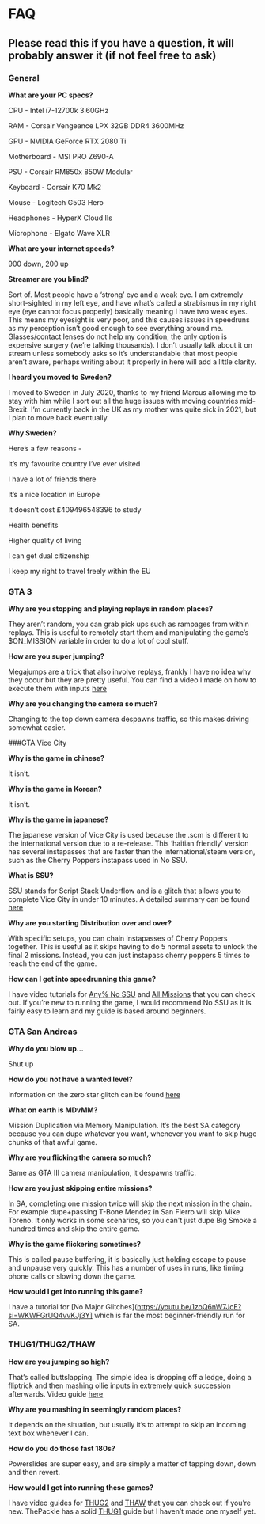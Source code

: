 # FAQ

## Please read this if you have a question, it will probably answer it (if not feel free to ask)

### General

**What are your PC specs?**

CPU - Intel i7-12700k 3.60GHz

RAM - Corsair Vengeance LPX 32GB DDR4 3600MHz

GPU - NVIDIA GeForce RTX 2080 Ti

Motherboard - MSI PRO Z690-A

PSU - Corsair RM850x 850W Modular

Keyboard - Corsair K70 Mk2

Mouse - Logitech G503 Hero

Headphones - HyperX Cloud IIs

Microphone - Elgato Wave XLR

**What are your internet speeds?**

900 down, 200 up

**Streamer are you blind?**

Sort of. Most people have a ‘strong’ eye and a weak eye. I am extremely short-sighted in my left eye, and have what’s called a strabismus in my right eye (eye cannot focus properly) basically meaning I have two weak eyes. This means my eyesight is very poor, and this causes issues in speedruns as my perception isn’t good enough to see everything around me.  Glasses/contact lenses do not help my condition, the only option is expensive surgery (we’re talking thousands). I don’t usually talk about it on stream unless somebody asks so it’s understandable that most people aren’t aware, perhaps writing about it properly in here will add a little clarity.

**I heard you moved to Sweden?**

I moved to Sweden in July 2020, thanks to my friend Marcus allowing me to stay with him while I sort out all the huge issues with moving countries mid-Brexit. I’m currently back in the UK as my mother was quite sick in 2021, but I plan to move back eventually.

**Why Sweden?**


Here’s a few reasons - 

It’s my favourite country I’ve ever visited

I have a lot of friends there

It’s a nice location in Europe

It doesn’t cost £409496548396 to study

Health benefits

Higher quality of living

I can get dual citizenship

I keep my right to travel freely within the EU

### GTA 3

**Why are you stopping and playing replays in random places?**

They aren’t random, you can grab pick ups such as rampages from within replays. This is useful to remotely start them and manipulating the game’s $ON_MISSION variable in order to do a lot of cool stuff. 

**How are you super jumping?**

Megajumps are a trick that also involve replays, frankly I have no idea why they occur but they are pretty useful. You can find a video I made on how to execute them with inputs [here](https://www.youtube.com/watch?v=AxIki8J3GCA)

**Why are you changing the camera so much?**

Changing to the top down camera despawns traffic, so this makes driving somewhat easier.

###GTA Vice City

**Why is the game in chinese?**

It isn’t.

**Why is the game in Korean?**

It isn’t.

**Why is the game in japanese?**

The japanese version of Vice City is used because the .scm is different to the international version due to a re-release. This ‘haitian friendly’ version has several instapasses that are faster than the international/steam version, such as the Cherry Poppers instapass used in No SSU.

**What is SSU?**

SSU stands for Script Stack Underflow and is a glitch that allows you to complete Vice City in under 10 minutes. A detailed summary can be found [here](https://www.speedrun.com/gtavc/guides/0h9mr)

**Why are you starting Distribution over and over?**

With specific setups, you can chain instapasses of Cherry Poppers together. This is useful as it skips having to do 5 normal assets to unlock the final 2 missions. Instead, you can just instapass cherry poppers 5 times to reach the end of the game.

**How can I get into speedrunning this game?**

I have video tutorials for [Any% No SSU](https://youtu.be/zCiqoZusRGc?si=wLNgkzaf4clP0bpJ) and [All Missions](https://youtu.be/-aBxGhQDL9E?si=xkFVQ_cHv4uMPUHL) that you can check out. If you’re new to running the game, I would recommend No SSU as it is fairly easy to learn and my guide is based around beginners.

### GTA San Andreas

**Why do you blow up...**

Shut up

**How do you not have a wanted level?**

Information on the zero star glitch can be found [here](https://www.speedrun.com/gtasa/forums/1alhj)

**What on earth is MDvMM?**

Mission Duplication via Memory Manipulation. It’s the best SA category because you can dupe whatever you want, whenever you want to skip huge chunks of that awful game.

**Why are you flicking the camera so much?**

Same as GTA III camera manipulation, it despawns traffic.

**How are you just skipping entire missions?**

In SA, completing one mission twice will skip the next mission in the chain. For example dupe+passing T-Bone Mendez in San Fierro will skip Mike Toreno. It only works in some scenarios, so you can't just dupe Big Smoke a hundred times and skip the entire game.

**Why is the game flickering sometimes?**

This is called pause buffering, it is basically just holding escape to pause and unpause very quickly. This has a number of uses in runs, like timing phone calls or slowing down the game.

**How would I get into running this game?**

I have a tutorial for [No Major Glitches](https://youtu.be/1zoQ6nW7JcE?si=WKWFGrUQ4vvKJj3Y] which is far the most beginner-friendly run for SA.

### THUG1/THUG2/THAW

**How are you jumping so high?**

That’s called buttslapping. The simple idea is dropping off a ledge, doing a fliptrick and then mashing ollie inputs in extremely quick succession afterwards. Video guide [here](https://www.youtube.com/watch?v=DEi6r-8x5Yk)

**Why are you mashing in seemingly random places?**

It depends on the situation, but usually it’s to attempt to skip an incoming text box whenever I can.

**How do you do those fast 180s?**

Powerslides are super easy, and are simply a matter of tapping down, down and then revert.

**How would I get into running these games?**

I have video guides for [THUG2](https://youtu.be/rPFf892Syy4?si=AawKaTqtJ_sS0DyG) and [THAW](https://www.youtube.com/watch?v=EHIi6brNKwM) that you can check out if you’re new. ThePackle has a solid [THUG1](https://www.youtube.com/watch?v=6uKX5MEJjRo) guide but I haven’t made one myself yet.
